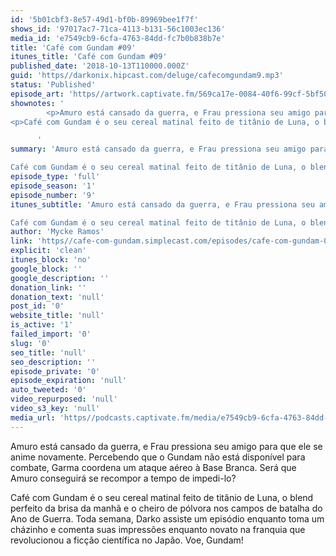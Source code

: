 ```yaml
---
id: '5b01cbf3-8e57-49d1-bf0b-89969bee1f7f'
shows_id: '97017ac7-71ca-4113-b131-56c1003ec136'
media_id: 'e7549cb9-6cfa-4763-84dd-fc7b0b838b7e'
title: 'Café com Gundam #09'
itunes_title: 'Café com Gundam #09'
published_date: '2018-10-13T110000.000Z'
guid: 'https//darkonix.hipcast.com/deluge/cafecomgundam9.mp3'
status: 'Published'
episode_art: 'https//artwork.captivate.fm/569ca17e-0084-40f6-99cf-5bf50ae5d69b/1005-itunes-1582369201.jpg'
shownotes: '
        <p>Amuro está cansado da guerra, e Frau pressiona seu amigo para que ele se anime novamente. Percebendo que o Gundam não está disponível para combate, Garma coordena um ataque aéreo à Base Branca. Será que Amuro conseguirá se recompor a tempo de impedi-lo?</p>
<p>Café com Gundam é o seu cereal matinal feito de titânio de Luna, o blend perfeito da brisa da manhã e o cheiro de pólvora nos campos de batalha do Ano de Guerra. Toda semana, Darko assiste um episódio enquanto toma um cházinho e comenta suas impressões enquanto novato na franquia que revolucionou a ficção científica no Japão. Voe, Gundam!</p>

      '
summary: 'Amuro está cansado da guerra, e Frau pressiona seu amigo para que ele se anime novamente. Percebendo que o Gundam não está disponível para combate, Garma coordena um ataque aéreo à Base Branca. Será que Amuro conseguirá se recompor a tempo de impedi-lo?

Café com Gundam é o seu cereal matinal feito de titânio de Luna, o blend perfeito da brisa da manhã e o cheiro de pólvora nos campos de batalha do Ano de Guerra. Toda semana, Darko assiste um episódio enquanto toma um cházinho e comenta suas impressões enquanto novato na franquia que revolucionou a ficção científica no Japão. Voe, Gundam!'
episode_type: 'full'
episode_season: '1'
episode_number: '9'
itunes_subtitle: 'Amuro está cansado da guerra, e Frau pressiona seu amigo para que ele se anime novamente. Percebendo que o Gundam não está disponível para combate, Garma coordena um ataque aéreo à Base Branca. Será que Amuro conseguirá se recompor a tempo de impedi-lo?

Café com Gundam é o seu cereal matinal feito de titânio de Luna, o blend perfeito da brisa da manhã e o cheiro de pólvora nos campos de batalha do Ano de Guerra. Toda semana, Darko assiste um episódio enquanto toma um cházinho e comenta suas impressões enquanto novato na franquia que revolucionou a ficção científica no Japão. Voe, Gundam!'
author: 'Mycke Ramos'
link: 'https//cafe-com-gundam.simplecast.com/episodes/cafe-com-gundam-09-DbJI_WyP'
explicit: 'clean'
itunes_block: 'no'
google_block: ''
google_description: ''
donation_link: ''
donation_text: 'null'
post_id: '0'
website_title: 'null'
is_active: '1'
failed_import: '0'
slug: '0'
seo_title: 'null'
seo_description: ''
episode_private: '0'
episode_expiration: 'null'
auto_tweeted: '0'
video_repurposed: 'null'
video_s3_key: 'null'
media_url: 'https//podcasts.captivate.fm/media/e7549cb9-6cfa-4763-84dd-fc7b0b838b7e/cafecomgundam9_tc.mp3'
---
```

Amuro está cansado da guerra, e Frau pressiona seu amigo para que ele se anime novamente. Percebendo que o Gundam não está disponível para combate, Garma coordena um ataque aéreo à Base Branca. Será que Amuro conseguirá se recompor a tempo de impedi-lo?

Café com Gundam é o seu cereal matinal feito de titânio de Luna, o blend perfeito da brisa da manhã e o cheiro de pólvora nos campos de batalha do Ano de Guerra. Toda semana, Darko assiste um episódio enquanto toma um cházinho e comenta suas impressões enquanto novato na franquia que revolucionou a ficção científica no Japão. Voe, Gundam!